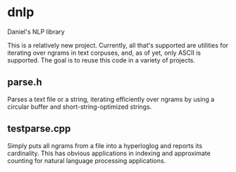 # dnlp
Daniel's NLP library

This is a relatively new project. Currently, all that's supported are utilities for iterating over ngrams in text corpuses, and, as of yet, only ASCII is supported.
The goal is to reuse this code in a variety of projects.

## parse.h
Parses a text file or a string, iterating efficiently over ngrams by using a circular buffer and short-string-optimized strings.

## testparse.cpp
Simply puts all ngrams from a file into a hyperloglog and reports its cardinality. This has obvious applications in indexing and approximate counting for natural language processing applications.
